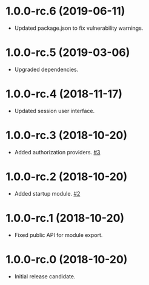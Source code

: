 # 1.0.0-rc.6 (2019-06-11)

- Updated package.json to fix vulnerability warnings.

# 1.0.0-rc.5 (2019-03-06)

- Upgraded dependencies.

# 1.0.0-rc.4 (2018-11-17)

- Updated session user interface.

# 1.0.0-rc.3 (2018-10-20)

- Added authorization providers. [#3](https://github.com/giftdibs/giftdibs-session/pull/3)

# 1.0.0-rc.2 (2018-10-20)

- Added startup module. [#2](https://github.com/giftdibs/giftdibs-session/pull/2)

# 1.0.0-rc.1 (2018-10-20)

- Fixed public API for module export.

# 1.0.0-rc.0 (2018-10-20)

- Initial release candidate.
